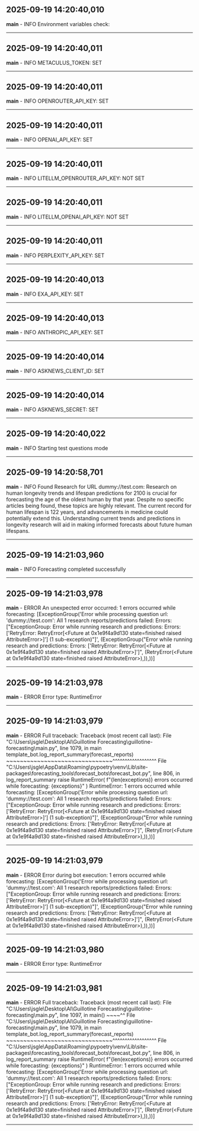 ## 2025-09-19 14:20:40,010
__main__ - INFO
Environment variables check:

---

## 2025-09-19 14:20:40,011
__main__ - INFO
METACULUS_TOKEN: SET

---

## 2025-09-19 14:20:40,011
__main__ - INFO
OPENROUTER_API_KEY: SET

---

## 2025-09-19 14:20:40,011
__main__ - INFO
OPENAI_API_KEY: SET

---

## 2025-09-19 14:20:40,011
__main__ - INFO
LITELLM_OPENROUTER_API_KEY: NOT SET

---

## 2025-09-19 14:20:40,011
__main__ - INFO
LITELLM_OPENAI_API_KEY: NOT SET

---

## 2025-09-19 14:20:40,011
__main__ - INFO
PERPLEXITY_API_KEY: SET

---

## 2025-09-19 14:20:40,013
__main__ - INFO
EXA_API_KEY: SET

---

## 2025-09-19 14:20:40,013
__main__ - INFO
ANTHROPIC_API_KEY: SET

---

## 2025-09-19 14:20:40,014
__main__ - INFO
ASKNEWS_CLIENT_ID: SET

---

## 2025-09-19 14:20:40,014
__main__ - INFO
ASKNEWS_SECRET: SET

---

## 2025-09-19 14:20:40,022
__main__ - INFO
Starting test questions mode

---

## 2025-09-19 14:20:58,701
__main__ - INFO
Found Research for URL dummy://test.com:
Research on human longevity trends and lifespan predictions for 2100 is crucial for forecasting the age of the oldest human by that year. Despite no specific articles being found, these topics are highly relevant. The current record for human lifespan is 122 years, and advancements in medicine could potentially extend this. Understanding current trends and predictions in longevity research will aid in making informed forecasts about future human lifespans.

---

## 2025-09-19 14:21:03,960
__main__ - INFO
Forecasting completed successfully

---

## 2025-09-19 14:21:03,978
__main__ - ERROR
An unexpected error occurred: 1 errors occurred while forecasting: [ExceptionGroup('Error while processing question url: \'dummy://test.com\': All 1 research reports/predictions failed: Errors: ["ExceptionGroup: Error while running research and predictions: Errors: [\'RetryError: RetryError[<Future at 0x1e9f4a9d130 state=finished raised AttributeError>]\'] (1 sub-exception)"]', (ExceptionGroup("Error while running research and predictions: Errors: ['RetryError: RetryError[<Future at 0x1e9f4a9d130 state=finished raised AttributeError>]']", (RetryError(<Future at 0x1e9f4a9d130 state=finished raised AttributeError>),)),))]

---

## 2025-09-19 14:21:03,978
__main__ - ERROR
Error type: RuntimeError

---

## 2025-09-19 14:21:03,979
__main__ - ERROR
Full traceback: Traceback (most recent call last):
  File "C:\Users\jsgle\Desktop\AI\Guillotine Forecasting\guillotine-forecasting\main.py", line 1079, in main
    template_bot.log_report_summary(forecast_reports)
    ~~~~~~~~~~~~~~~~~~~~~~~~~~~~~~~^^^^^^^^^^^^^^^^^^
  File "C:\Users\jsgle\AppData\Roaming\pypoetry\venv\Lib\site-packages\forecasting_tools\forecast_bots\forecast_bot.py", line 806, in log_report_summary
    raise RuntimeError(
        f"{len(exceptions)} errors occurred while forecasting: {exceptions}"
    )
RuntimeError: 1 errors occurred while forecasting: [ExceptionGroup('Error while processing question url: \'dummy://test.com\': All 1 research reports/predictions failed: Errors: ["ExceptionGroup: Error while running research and predictions: Errors: [\'RetryError: RetryError[<Future at 0x1e9f4a9d130 state=finished raised AttributeError>]\'] (1 sub-exception)"]', (ExceptionGroup("Error while running research and predictions: Errors: ['RetryError: RetryError[<Future at 0x1e9f4a9d130 state=finished raised AttributeError>]']", (RetryError(<Future at 0x1e9f4a9d130 state=finished raised AttributeError>),)),))]


---

## 2025-09-19 14:21:03,979
__main__ - ERROR
Error during bot execution: 1 errors occurred while forecasting: [ExceptionGroup('Error while processing question url: \'dummy://test.com\': All 1 research reports/predictions failed: Errors: ["ExceptionGroup: Error while running research and predictions: Errors: [\'RetryError: RetryError[<Future at 0x1e9f4a9d130 state=finished raised AttributeError>]\'] (1 sub-exception)"]', (ExceptionGroup("Error while running research and predictions: Errors: ['RetryError: RetryError[<Future at 0x1e9f4a9d130 state=finished raised AttributeError>]']", (RetryError(<Future at 0x1e9f4a9d130 state=finished raised AttributeError>),)),))]

---

## 2025-09-19 14:21:03,980
__main__ - ERROR
Error type: RuntimeError

---

## 2025-09-19 14:21:03,981
__main__ - ERROR
Full traceback: Traceback (most recent call last):
  File "C:\Users\jsgle\Desktop\AI\Guillotine Forecasting\guillotine-forecasting\main.py", line 1097, in <module>
    main()
    ~~~~^^
  File "C:\Users\jsgle\Desktop\AI\Guillotine Forecasting\guillotine-forecasting\main.py", line 1079, in main
    template_bot.log_report_summary(forecast_reports)
    ~~~~~~~~~~~~~~~~~~~~~~~~~~~~~~~^^^^^^^^^^^^^^^^^^
  File "C:\Users\jsgle\AppData\Roaming\pypoetry\venv\Lib\site-packages\forecasting_tools\forecast_bots\forecast_bot.py", line 806, in log_report_summary
    raise RuntimeError(
        f"{len(exceptions)} errors occurred while forecasting: {exceptions}"
    )
RuntimeError: 1 errors occurred while forecasting: [ExceptionGroup('Error while processing question url: \'dummy://test.com\': All 1 research reports/predictions failed: Errors: ["ExceptionGroup: Error while running research and predictions: Errors: [\'RetryError: RetryError[<Future at 0x1e9f4a9d130 state=finished raised AttributeError>]\'] (1 sub-exception)"]', (ExceptionGroup("Error while running research and predictions: Errors: ['RetryError: RetryError[<Future at 0x1e9f4a9d130 state=finished raised AttributeError>]']", (RetryError(<Future at 0x1e9f4a9d130 state=finished raised AttributeError>),)),))]


---

